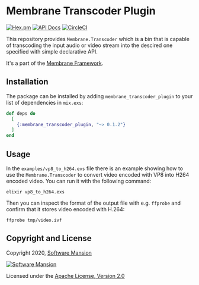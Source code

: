 # Membrane Transcoder Plugin

[![Hex.pm](https://img.shields.io/hexpm/v/membrane_transcoder_plugin.svg)](https://hex.pm/packages/membrane_transcoder_plugin)
[![API Docs](https://img.shields.io/badge/api-docs-yellow.svg?style=flat)](https://hexdocs.pm/membrane_transcoder_plugin)
[![CircleCI](https://circleci.com/gh/membraneframework/membrane_transcoder_plugin.svg?style=svg)](https://circleci.com/gh/membraneframework/membrane_transcoder_plugin)

This repository provides `Membrane.Transcoder` which is a bin that is capable 
of transcoding the input audio or video stream into the descired one specified 
with simple declarative API.

It's a part of the [Membrane Framework](https://membrane.stream).

## Installation

The package can be installed by adding `membrane_transcoder_plugin` to your list of dependencies in `mix.exs`:

```elixir
def deps do
  [
    {:membrane_transcoder_plugin, "~> 0.1.2"}
  ]
end
```

## Usage
In the `examples/vp8_to_h264.exs` file there is an example showing how to use 
the `Membrane.Transcoder` to convert video encoded with VP8 into H264 encoded video.
You can run it with the following command:
```
elixir vp8_to_h264.exs
```

Then you can inspect the format of the output file with e.g. `ffprobe` and confirm that it stores video encoded with H.264:
```
ffprobe tmp/video.ivf
```
## Copyright and License

Copyright 2020, [Software Mansion](https://swmansion.com/?utm_source=git&utm_medium=readme&utm_campaign=membrane_transcoder_plugin)

[![Software Mansion](https://logo.swmansion.com/logo?color=white&variant=desktop&width=200&tag=membrane-github)](https://swmansion.com/?utm_source=git&utm_medium=readme&utm_campaign=membrane_transcoder_plugin)

Licensed under the [Apache License, Version 2.0](LICENSE)
